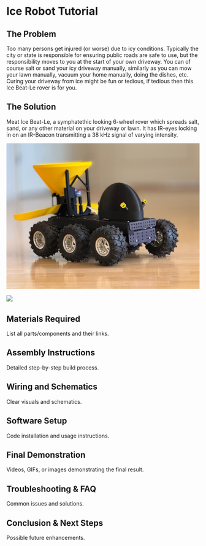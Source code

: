 # Ice Robot Tutorial

## The Problem
Too many persons get injured (or worse) due to icy conditions. Typically the city or state is responsible for ensuring public roads are safe to use, but the responsibility moves to you at the start of your own driveway. You can of course salt or sand your icy driveway manually, similarly as you can mow your lawn manually, vacuum your home manually, doing the dishes, etc. Curing your driveway from ice might be fun or tedious, if tedious then this Ice Beat-Le rover is for you.

## The Solution

Meat Ice Beat-Le, a symphatethic looking 6-wheel rover which spreads salt, sand, or any other material on your driveway or lawn. It has IR-eyes locking in on an IR-Beacon transmitting a 38 kHz signal of varying intensity. 

![](/images/IMG-20250321-WA0001_compr.jpg)

![](/images/Ice_Beat_Le.gif)

## Materials Required
List all parts/components and their links.

## Assembly Instructions
Detailed step-by-step build process.

## Wiring and Schematics
Clear visuals and schematics.

## Software Setup
Code installation and usage instructions.

## Final Demonstration
Videos, GIFs, or images demonstrating the final result.

## Troubleshooting & FAQ
Common issues and solutions.

## Conclusion & Next Steps
Possible future enhancements.
